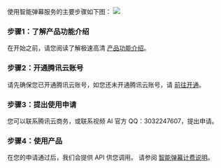 使用智能弹幕服务的主要步骤如下图：
![](https://main.qcloudimg.com/raw/dee7abf727a30c6da0d6183a54fe1907.png)

### 步骤1：了解产品功能介绍

在开始之前，请您阅读了解极速高清 [产品功能介绍](https://cloud.tencent.com/product/tsc/details?!version=2&!preview)。


### 步骤2：开通腾讯云账号

 请先确保您已开通腾讯云账号，如您还未开通腾讯云账号，请 [前往开通](https://cloud.tencent.com/register?&s_url=https%3A%2F%2Fcloud.tencent.com%2F)。


### 步骤3：提出使用申请

 您可以联系腾讯云商务，或联系视频 AI 官方 QQ：3032247607，提出申请。

### 步骤4：使用产品

在您的申请通过后，我们会提供 API 供您调用。
请参阅 [智能弹幕计费说明](https://cloud.tencent.com/document/product/1183/41078?!preview&!editLang=zh)。



